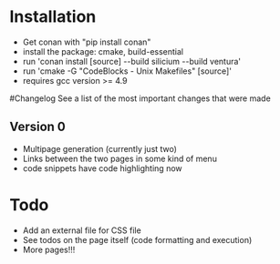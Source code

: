 # Installation
* Get conan with "pip install conan"
* install the package: cmake, build-essential
* run 'conan install [source] --build silicium --build ventura'
* run 'cmake -G "CodeBlocks - Unix Makefiles" [source]'
* requires gcc version >= 4.9

#Changelog
See a list of the most important changes that were made

## Version 0
* Multipage generation (currently just two)
* Links between the two pages in some kind of menu
* code snippets have code highlighting now

# Todo
* Add an external file for CSS file
* See todos on the page itself (code formatting and execution)
* More pages!!!
